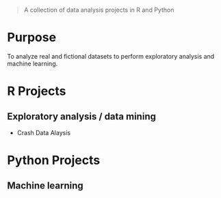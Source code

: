 > A collection of data analysis projects in R and Python

# Purpose
To analyze real and fictional datasets to perform exploratory analysis and machine learning.

# R Projects
## Exploratory analysis / data mining
- Crash Data Alaysis

# Python Projects
## Machine learning

